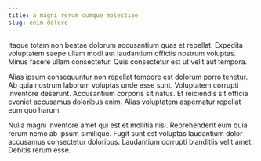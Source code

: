 ```yaml
---
title: a magni rerum cumque molestiae
slug: enim dolore
---
```


Itaque totam non beatae dolorum accusantium quas et repellat. Expedita voluptatem saepe ullam modi aut laudantium officiis nostrum voluptas. Minus facere ullam consectetur. Quis consectetur est ut velit aut tempora.

Alias ipsum consequuntur non repellat tempore est dolorum porro tenetur. Ab quia nostrum laborum voluptas unde esse sunt. Voluptatem corrupti inventore deserunt. Accusantium corporis sit natus. Et reiciendis sit officia eveniet accusamus doloribus enim. Alias voluptatem aspernatur repellat eum quo harum.

Nulla magni inventore amet qui est et mollitia nisi. Reprehenderit eum quia rerum nemo ab ipsum similique. Fugit sunt est voluptas laudantium dolor accusamus consectetur doloribus. Laudantium corrupti blanditiis velit amet. Debitis rerum esse.
